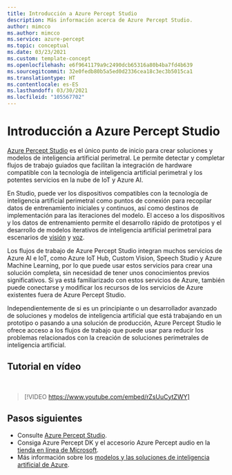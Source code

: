 ```yaml
---
title: Introducción a Azure Percept Studio
description: Más información acerca de Azure Percept Studio.
author: mimcco
ms.author: mimcco
ms.service: azure-percept
ms.topic: conceptual
ms.date: 03/23/2021
ms.custom: template-concept
ms.openlocfilehash: e6f9641179a9c2490dcb65316a80b4ba7fd4b639
ms.sourcegitcommit: 32e0fedb80b5a5ed0d2336cea18c3ec3b5015ca1
ms.translationtype: HT
ms.contentlocale: es-ES
ms.lasthandoff: 03/30/2021
ms.locfileid: "105567702"
---
```

# <a name="azure-percept-studio-overview"></a>Introducción a Azure Percept Studio

[Azure Percept Studio](https://go.microsoft.com/fwlink/?linkid=2135819) es el único punto de inicio para crear soluciones y modelos de inteligencia artificial perimetral. Le permite detectar y completar flujos de trabajo guiados que facilitan la integración de hardware compatible con la tecnología de inteligencia artificial perimetral y los potentes servicios en la nube de IoT y Azure AI.

En Studio, puede ver los dispositivos compatibles con la tecnología de inteligencia artificial perimetral como puntos de conexión para recopilar datos de entrenamiento iniciales y continuos, así como destinos de implementación para las iteraciones del modelo. El acceso a los dispositivos y los datos de entrenamiento permite el desarrollo rápido de prototipos y el desarrollo de modelos iterativos de inteligencia artificial perimetral para escenarios de [visión](./tutorial-nocode-vision.md) y [voz](./tutorial-no-code-speech.md).

Los flujos de trabajo de Azure Percept Studio integran muchos servicios de Azure AI e IoT, como Azure IoT Hub, Custom Vision, Speech Studio y Azure Machine Learning, por lo que puede usar estos servicios para crear una solución completa, sin necesidad de tener unos conocimientos previos significativos. Si ya está familiarizado con estos servicios de Azure, también puede conectarse y modificar los recursos de los servicios de Azure existentes fuera de Azure Percept Studio.

Independientemente de si es un principiante o un desarrollador avanzado de soluciones y modelos de inteligencia artificial que está trabajando en un prototipo o pasando a una solución de producción, Azure Percept Studio le ofrece acceso a los flujos de trabajo que puede usar para reducir los problemas relacionados con la creación de soluciones perimetrales de inteligencia artificial.

## <a name="video-walkthrough"></a>Tutorial en vídeo

</br>

> [!VIDEO https://www.youtube.com/embed/rZsUuCytZWY]

## <a name="next-steps"></a>Pasos siguientes

- Consulte [Azure Percept Studio](https://go.microsoft.com/fwlink/?linkid=2135819).
- Consiga Azure Percept DK y el accesorio Azure Percept audio en la [tienda en línea de Microsoft](https://go.microsoft.com/fwlink/p/?LinkId=2155270).
- Más información sobre los [modelos y las soluciones de inteligencia artificial de Azure](./overview-ai-models.md).
